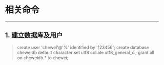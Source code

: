 # 相关命令

***
## 1. 建立数据库及用户
>create user 'chewei'@'%' identified by '123456';
>create database cheweidb default character set utf8 collate utf8_general_ci;
>grant all on cheweidb.* to chewei;

